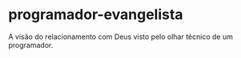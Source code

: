 # programador-evangelista
A visão do relacionamento com Deus visto pelo olhar técnico de um programador.
